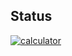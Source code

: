 ## Status

[![calculator](https://catalog.flipperzero.one/application/calculator/widget)](https://catalog.flipperzero.one/application/calculator/page)